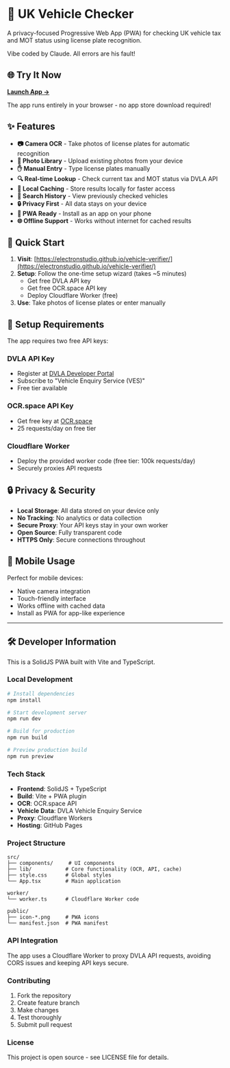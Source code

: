 # 🚗 UK Vehicle Checker

A privacy-focused Progressive Web App (PWA) for checking UK vehicle tax and MOT status using license plate recognition.

Vibe coded by Claude.  All errors are his fault!

## 🌐 Try It Now

**[Launch App →](https://electronstudio.github.io/vehicle-verifier/)**

The app runs entirely in your browser - no app store download required!

## ✨ Features

- **📷 Camera OCR** - Take photos of license plates for automatic recognition
- **📂 Photo Library** - Upload existing photos from your device
- **✋ Manual Entry** - Type license plates manually
- **🔍 Real-time Lookup** - Check current tax and MOT status via DVLA API
- **💾 Local Caching** - Store results locally for faster access
- **📜 Search History** - View previously checked vehicles
- **🔒 Privacy First** - All data stays on your device
- **📱 PWA Ready** - Install as an app on your phone
- **🌐 Offline Support** - Works without internet for cached results

## 🚀 Quick Start

1. **Visit**: [https://electronstudio.github.io/vehicle-verifier/](https://electronstudio.github.io/vehicle-verifier/)
2. **Setup**: Follow the one-time setup wizard (takes ~5 minutes)
   - Get free DVLA API key
   - Get free OCR.space API key
   - Deploy Cloudflare Worker (free)
3. **Use**: Take photos of license plates or enter manually

## 🔧 Setup Requirements

The app requires two free API keys:

### DVLA API Key
- Register at [DVLA Developer Portal](https://developer-portal.driver-vehicle-licensing.api.gov.uk)
- Subscribe to "Vehicle Enquiry Service (VES)"
- Free tier available

### OCR.space API Key
- Get free key at [OCR.space](https://ocr.space/ocrapi/freekey)
- 25 requests/day on free tier

### Cloudflare Worker
- Deploy the provided worker code (free tier: 100k requests/day)
- Securely proxies API requests

## 🔒 Privacy & Security

- **Local Storage**: All data stored on your device only
- **No Tracking**: No analytics or data collection
- **Secure Proxy**: Your API keys stay in your own worker
- **Open Source**: Fully transparent code
- **HTTPS Only**: Secure connections throughout

## 📱 Mobile Usage

Perfect for mobile devices:
- Native camera integration
- Touch-friendly interface
- Works offline with cached data
- Install as PWA for app-like experience

---

## 🛠️ Developer Information

This is a SolidJS PWA built with Vite and TypeScript.

### Local Development

```bash
# Install dependencies
npm install

# Start development server
npm run dev

# Build for production
npm run build

# Preview production build
npm run preview
```

### Tech Stack

- **Frontend**: SolidJS + TypeScript
- **Build**: Vite + PWA plugin
- **OCR**: OCR.space API
- **Vehicle Data**: DVLA Vehicle Enquiry Service
- **Proxy**: Cloudflare Workers
- **Hosting**: GitHub Pages

### Project Structure

```
src/
├── components/     # UI components
├── lib/           # Core functionality (OCR, API, cache)
├── style.css      # Global styles
└── App.tsx        # Main application

worker/
└── worker.ts      # Cloudflare Worker code

public/
├── icon-*.png     # PWA icons
└── manifest.json  # PWA manifest
```

### API Integration

The app uses a Cloudflare Worker to proxy DVLA API requests, avoiding CORS issues and keeping API keys secure.

### Contributing

1. Fork the repository
2. Create feature branch
3. Make changes
4. Test thoroughly
5. Submit pull request

### License

This project is open source - see LICENSE file for details.

